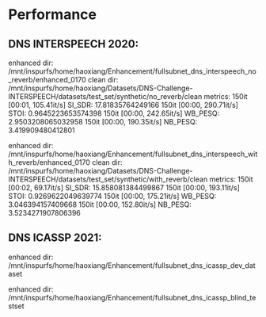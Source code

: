 # Performance

## DNS INTERSPEECH 2020:

enhanced dir:
/mnt/inspurfs/home/haoxiang/Enhancement/fullsubnet_dns_interspeech_no_reverb/enhanced_0170
clean dir:
/mnt/inspurfs/home/haoxiang/Datasets/DNS-Challenge-INTERSPEECH/datasets/test_set/synthetic/no_reverb/clean
metrics:
150it [00:01, 105.41it/s]
SI_SDR: 17.81835764249166
150it [00:00, 290.71it/s]
STOI: 0.9645223653574398
150it [00:00, 242.65it/s]
WB_PESQ: 2.9503208065032958
150it [00:00, 190.35it/s]
NB_PESQ: 3.419909480412801

enhanced dir:
/mnt/inspurfs/home/haoxiang/Enhancement/fullsubnet_dns_interspeech_with_reverb/enhanced_0170
clean dir:
/mnt/inspurfs/home/haoxiang/Datasets/DNS-Challenge-INTERSPEECH/datasets/test_set/synthetic/with_reverb/clean
metrics:
150it [00:02, 69.17it/s]
SI_SDR: 15.858081384499867
150it [00:00, 193.11it/s]
STOI: 0.9269622049639774
150it [00:00, 175.21it/s]
WB_PESQ: 3.046394157409668
150it [00:00, 152.80it/s]
NB_PESQ: 3.5234271907806396

## DNS ICASSP 2021:

enhanced dir:
/mnt/inspurfs/home/haoxiang/Enhancement/fullsubnet_dns_icassp_dev_dataset

enhanced dir:
/mnt/inspurfs/home/haoxiang/Enhancement/fullsubnet_dns_icassp_blind_testset